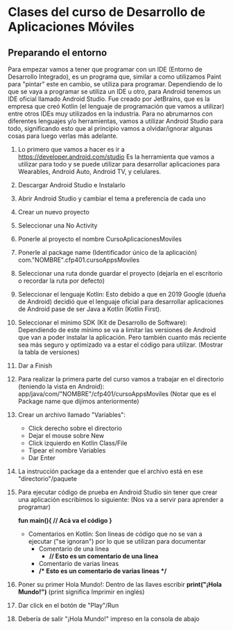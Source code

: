 # Clases del curso de Desarrollo de Aplicaciones Móviles

## Preparando el entorno
Para empezar vamos a tener que programar con un IDE (Entorno de Desarrollo Integrado), es un programa que, similar a como utilizamos Paint para "pintar" este en cambio, se utiliza para programar. 
Dependiendo de lo que se vaya a programar se utiliza un IDE u otro, para Android tenemos un IDE oficial llamado Android Studio. Fue creado por JetBrains, que es la empresa que creó Kotlin (el lenguaje de programación que vamos a utilizar) entre otros IDEs muy utilizados en la industria.
Para no abrumarnos con diferentes lenguajes y/o herramientas, vamos a utilizar Android Studio para todo, significando esto que al principio vamos a olvidar/ignorar algunas cosas para luego verlas más adelante.

1) Lo primero que vamos a hacer es ir a https://developer.android.com/studio 
    Es la herramienta que vamos a utilizar para todo y se puede utilizar para desarrollar aplicaciones para Wearables, Android Auto, Android TV, y celulares.

2) Descargar Android Studio e Instalarlo

3) Abrir Android Studio y cambiar el tema a preferencia de cada uno

4) Crear un nuevo proyecto

5) Seleccionar una No Activity

6) Ponerle al proyecto el nombre CursoAplicacionesMoviles

7) Ponerle al package name (Identificador único de la aplicación) com."NOMBRE".cfp401.cursoAppsMoviles

8) Seleccionar una ruta donde guardar el proyecto (dejarla en el escritorio o recordar la ruta por defecto)

9) Seleccionar el lenguaje Kotlin:
    Esto debido a que en 2019 Google (dueña de Android) decidió que el lenguaje oficial para desarrollar aplicaciones de Android pase de ser Java a Kotlin (Kotlin First).

10) Seleccionar el mínimo SDK (Kit de Desarrollo de Software):
    Dependiendo de este mínimo se va a limitar las versiones de Android que van a poder instalar la aplicación. 
    Pero también cuanto más reciente sea más seguro y optimizado va a estar el código para utilizar.
    (Mostrar la tabla de versiones)

11) Dar a Finish

12) Para realizar la primera parte del curso vamos a trabajar en el directorio (teniendo la vista en Android): app/java/com/"NOMBRE"/cfp401/cursoAppsMoviles (Notar que es el Package name que dijimos anteriormente)

13) Crear un archivo llamado "Variables":
    - Click derecho sobre el directorio 
    - Dejar el mouse sobre New
    - Click izquierdo en Kotlin Class/File
    - Tipear el nombre Variables
    - Dar Enter
    
14) La instrucción package da a entender que el archivo está en ese "directorio"/paquete

15) Para ejecutar código de prueba en Android Studio sin tener que crear una aplicación escribimos lo siguiente:
    (Nos va a servir para aprender a programar)
    
    **fun main(){
        // Acá va el código
    }**

    - Comentarios en Kotlin: Son lineas de código que no se van a ejecutar ("se ignoran") por lo que se utilizan para documentar
      - Comentario de una linea 
        - **// Esto es un comentario de una linea**
      - Comentario de varias lineas 
      - **/\*
            Esto es un comentario 
            de varias lineas
         \*/**
    
16) Poner su primer Hola Mundo!:
    Dentro de las llaves escribir **print("¡Hola Mundo!")**
    (print significa Imprimir en inglés)

17) Dar click en el botón de "Play"/Run

18) Debería de salir "¡Hola Mundo!" impreso en la consola de abajo


